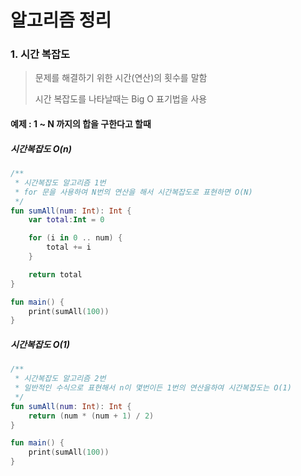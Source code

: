 # 알고리즘 정리

### 1. 시간 복잡도 

> 문제를 해결하기 위한 시간(연산)의 횟수를 말함
>
> 시간 복잡도를 나타날때는 Big O 표기법을 사용

#### 예제 : 1 ~ N 까지의 합을 구한다고 할때

##### 시간복잡도 O(n) 

```kotlin
/**
 * 시간복잡도 알고리즘 1번
 * for 문을 사용하여 N번의 연산을 해서 시간복잡도로 표현하면 O(N)
 */
fun sumAll(num: Int): Int {
    var total:Int = 0

    for (i in 0 .. num) {
        total += i
    }

    return total
}

fun main() {
    print(sumAll(100))
}
```

##### 시간복잡도 O(1) 

```kotlin
/**
 * 시간복잡도 알고리즘 2번
 * 일반적인 수식으로 표현해서 n이 몇번이든 1번의 연산을하여 시간복잡도는 O(1)
 */
fun sumAll(num: Int): Int {
    return (num * (num + 1) / 2)
}

fun main() {
    print(sumAll(100))
}
```



